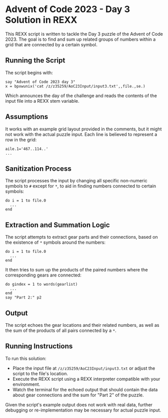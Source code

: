 # Advent of Code 2023 - Day 3 Solution in REXX

This REXX script is written to tackle the Day 3 puzzle of the Advent of Code 2023. The goal is to find and sum up related groups of numbers within a grid that are connected by a certain symbol.

## Running the Script

The script begins with:

```rexx
say "Advent of Code 2023 day 3"
x = bpxwunix('cat /z/z35259/AoC23Input/input3.txt',,file.,se.)
```

Which announces the day of the challenge and reads the contents of the input file into a REXX stem variable.

## Assumptions

It works with an example grid layout provided in the comments, but it might not work with the actual puzzle input. Each line is believed to represent a row in the grid:

```rexx
aile.1='467..114..'
...
```

## Sanitization Process

The script processes the input by changing all specific non-numeric symbols to `#` except for `*`, to aid in finding numbers connected to certain symbols:

```rexx
do i = 1 to file.0
  ...
end
```

## Extraction and Summation Logic

The script attempts to extract gear parts and their connections, based on the existence of `*` symbols around the numbers:

```rexx
do i = 1 to file.0
  ...
end
```

It then tries to sum up the products of the paired numbers where the corresponding gears are connected:

```rexx
do gindex = 1 to words(gearlist)
  ...
end
say "Part 2:" p2
```

## Output

The script echoes the gear locations and their related numbers, as well as the sum of the products of all pairs connected by a `*`.

## Running Instructions

To run this solution:

- Place the input file at `/z/z35259/AoC23Input/input3.txt` or adjust the script to the file's location.
- Execute the REXX script using a REXX interpreter compatible with your environment.
- Watch the terminal for the echoed output that should contain the data about gear connections and the sum for "Part 2" of the puzzle.

Given the script's example output does not work with real data, further debugging or re-implementation may be necessary for actual puzzle input.
